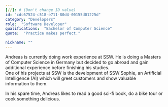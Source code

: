 ```yaml
---
[//]: # (Don't change ID value)
id: "cdc67524-c518-e711-80d4-00155d01225d"
category: "Developers"
role:  "Software Developer"
qualifications:  "Bachelor of Computer Science"
quote:  "Practice makes perfect."

nickname: ""
---
```


Andreas is currently doing work experience at SSW. He is doing a Masters of Computer Science in Germany but decided to go abroad and gain additional experience before finishing his studies.   
One of his projects at SSW is the development of SSW Sophie, an Artificial Intelligence (AI) which will greet customers and show valuable information to them.   

In his spare time, Andreas likes to read a good sci-fi book, do a bike tour or cook something delicious.  